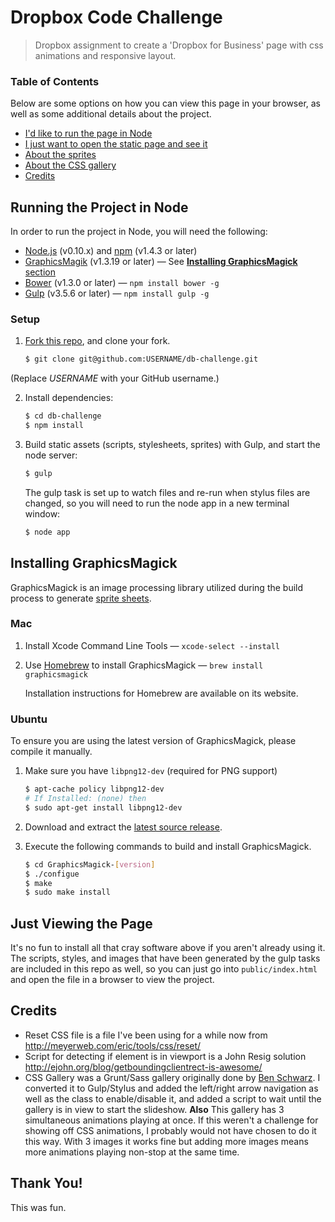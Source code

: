 # Dropbox Code Challenge

> Dropbox assignment to create a 'Dropbox for Business' page with css animations and responsive layout.

### Table of Contents
Below are some options on how you can view this page in your browser, as well as some additional details about the project.

* [I'd like to run the page in Node](https://github.com/tomnez/db-challenge#running-the-project-in-node)
* [I just want to open the static page and see it](https://github.com/tomnez/db-challenge#just-viewing-the-page)
* [About the sprites](https://github.com/tomnez/db-challenge/pull/2)
* [About the CSS gallery](https://github.com/tomnez/db-challenge/pull/9)
* [Credits](https://github.com/tomnez/db-challenge#credits)

## Running the Project in Node
In order to run the project in Node, you will need the following:

* [Node.js](http://nodejs.org) (v0.10.x) and [npm](https://github.com/npm/npm) (v1.4.3 or later)
* [GraphicsMagik](http://www.graphicsmagick.org) (v1.3.19 or later) — See [**Installing GraphicsMagick** section](https://github.com/tomnez/db-challenge#installing-graphicsmagick)
* [Bower](http://bower.io/) (v1.3.0 or later) — `npm install bower -g`
* [Gulp](https://github.com/gulpjs/gulp) (v3.5.6 or later) — `npm install gulp -g`

### Setup

1. [Fork this repo](fork), and clone your fork.

   ```sh
   $ git clone git@github.com:USERNAME/db-challenge.git
   ```

  (Replace *USERNAME* with your GitHub username.)

2. Install dependencies:

   ```sh
   $ cd db-challenge
   $ npm install
   ```

3. Build static assets (scripts, stylesheets, sprites) with Gulp, and start the node server:

   ```sh
   $ gulp
   ```

   The gulp task is set up to watch files and re-run when stylus files are changed, so you will need to run the node app in a new terminal window:
 
   ```sh
   $ node app
   ```

## Installing GraphicsMagick

GraphicsMagick is an image processing library utilized during the build process to generate [sprite sheets](http://css-tricks.com/css-sprites/).

### Mac

1. Install Xcode Command Line Tools — `xcode-select --install`

2. Use [Homebrew](http://brew.sh/) to install GraphicsMagick — `brew install graphicsmagick`

   Installation instructions for Homebrew are available on its website.

### Ubuntu

To ensure you are using the latest version of GraphicsMagick, please compile it manually.

1. Make sure you have `libpng12-dev` (required for PNG support)

   ```sh
   $ apt-cache policy libpng12-dev
   # If Installed: (none) then
   $ sudo apt-get install libpng12-dev
   ```

2. Download and extract the [latest source release](http://sourceforge.net/projects/graphicsmagick/files/graphicsmagick/).

3. Execute the following commands to build and install GraphicsMagick.

   ```sh
   $ cd GraphicsMagick-[version]
   $ ./configue
   $ make
   $ sudo make install
   ```

## Just Viewing the Page
It's no fun to install all that cray software above if you aren't already using it. The scripts, styles, and images that have been generated by the gulp tasks are included in this repo as well, so you can just go into `public/index.html` and open the file in a browser to view the project.

## Credits
- Reset CSS file is a file I've been using for a while now from http://meyerweb.com/eric/tools/css/reset/
- Script for detecting if element is in viewport is a John Resig solution http://ejohn.org/blog/getboundingclientrect-is-awesome/
- CSS Gallery was a Grunt/Sass gallery originally done by [Ben Schwarz](https://github.com/benschwarz/gallery-css). I converted it to Gulp/Stylus and added the left/right arrow navigation as well as the class to enable/disable it, and added a script to wait until the gallery is in view to start the slideshow. __Also__ This gallery has 3 simultaneous animations playing at once. If this weren't a challenge for showing off CSS animations, I probably would not have chosen to do it this way. With 3 images it works fine but adding more images means more animations playing non-stop at the same time.

## Thank You!
This was fun.

